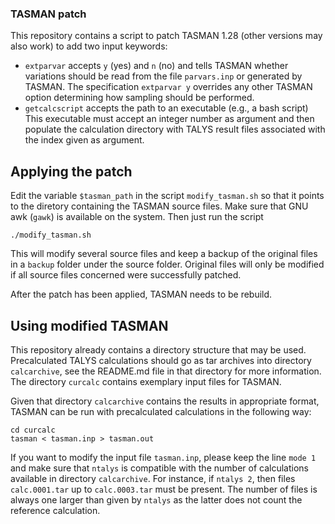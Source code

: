 ### TASMAN patch

This repository contains a script to patch TASMAN 1.28 (other versions
may also work)
to add two input keywords:

* `extparvar` accepts `y` (yes) and `n` (no) and tells TASMAN whether
  variations should be read from the file `parvars.inp` or generated
  by TASMAN. The specification `extparvar y` overrides any other
  TASMAN option determining how sampling should be performed.
* `getcalcscript` accepts the path to an executable (e.g., a bash script)
  This executable must accept an integer number as argument and 
  then populate the calculation directory with TALYS result files
  associated with the index given as argument.

## Applying the patch

Edit the variable `$tasman_path` in the script `modify_tasman.sh` so
that it points to the diretory containing the TASMAN source files.
Make sure that GNU awk (`gawk`) is available on the system.
Then just run the script
```
./modify_tasman.sh
```
This will modify several source files and keep a backup of the original
files in a `backup` folder under the source folder.
Original files will only be modified if all source files concerned
were successfully patched.

After the patch has been applied, TASMAN needs to be rebuild.

## Using modified TASMAN

This repository already contains a directory structure that may be used.
Precalculated TALYS calculations should go as tar archives into directory
`calcarchive`, see the README.md file in that directory for more information.
The directory `curcalc` contains exemplary input files for TASMAN.

Given that directory `calcarchive` contains the results in appropriate format,
TASMAN can be run with precalculated calculations in the following way:

```
cd curcalc
tasman < tasman.inp > tasman.out 
```

If you want to modify the input file `tasman.inp`, please keep the line
`mode 1` and make sure that `ntalys` is compatible with the number of
calculations available in directory `calcarchive`.
For instance, if `ntalys 2`, then files `calc.0001.tar` up to 
`calc.0003.tar` must be present. 
The number of files is always one larger than given by `ntalys` as the 
latter does not count the reference calculation.

  
